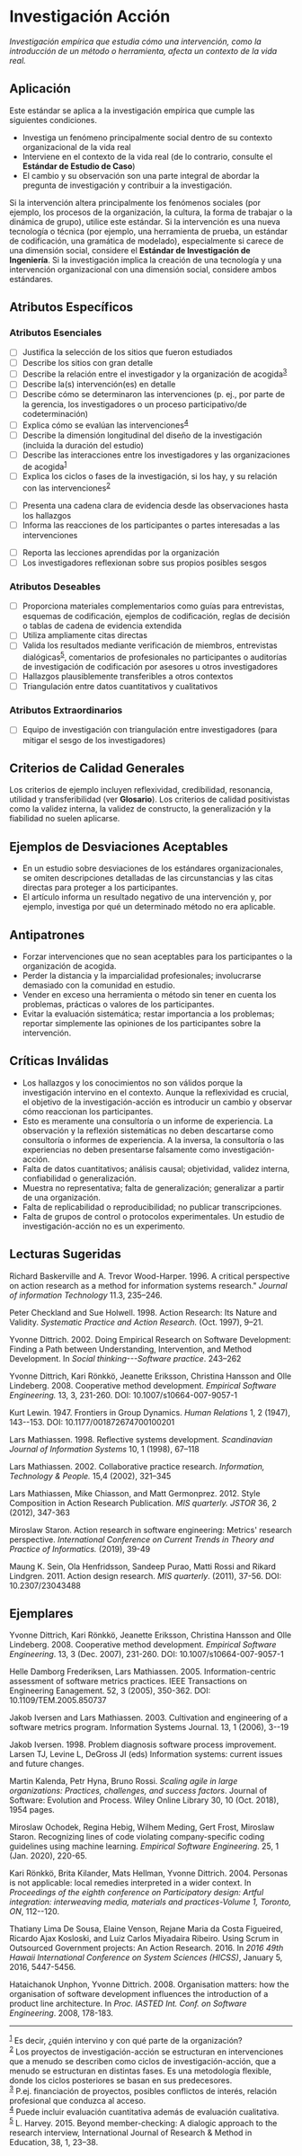 ﻿# Investigación Acción
<standard name="Action Research">

*Investigación empírica que estudia cómo una intervención, como la 
introducción de un método o herramienta, afecta un contexto de la vida real.*

## Aplicación

Este estándar se aplica a la investigación empírica que cumple las 
siguientes condiciones.

-   Investiga un fenómeno principalmente social dentro de su contexto 
    organizacional de la vida real
-   Interviene en el contexto de la vida real (de lo contrario, 
    consulte el **Estándar de Estudio de Caso**)
-   El cambio y su observación son una parte integral de abordar la 
    pregunta de investigación y contribuir a la investigación.

Si la intervención altera principalmente los fenómenos sociales (por ejemplo, los
procesos de la organización, la cultura, la forma de trabajar o la dinámica de grupo),
utilice este estándar. Si la intervención es una nueva tecnología o técnica
(por ejemplo, una herramienta de prueba, un estándar de codificación, una gramática de modelado), especialmente
si carece de una dimensión social, considere el **Estándar de Investigación de Ingeniería**.
Si la investigación implica la creación de una tecnología y una intervención
organizacional con una dimensión social, considere ambos
estándares.

## Atributos Específicos
### Atributos Esenciales
<checklist name="Essential">
    
<intro>


<method>
    
- [ ]   Justifica la selección de los sitios que fueron estudiados
- [ ]   Describe los sitios con gran detalle
- [ ]   Describe la relación entre el investigador y la organización de acogida<sup>[3](#myfootnote1)</sup>
- [ ]   Describe la(s) intervención(es) en detalle
- [ ]   Describe cómo se determinaron las intervenciones (p. ej., por parte de la gerencia, los investigadores o un proceso participativo/de codeterminación)
- [ ]   Explica cómo se evalúan las intervenciones<sup>[4](#myfootnote3)</sup>
- [ ]   Describe la dimensión longitudinal del diseño de la investigación (incluida la duración del estudio)
- [ ]   Describe las interacciones entre los investigadores y las organizaciones de acogida<sup>[1](#myfootnote1)</sup>
- [ ]   Explica los ciclos o fases de la investigación, si los hay, y su relación con las intervenciones<sup>[2](#myfootnote2)</sup>

<results>
    
- [ ]   Presenta una cadena clara de evidencia desde las observaciones hasta los hallazgos
- [ ]   Informa las reacciones de los participantes o partes interesadas a las intervenciones
    
<discussion>

- [ ]   Reporta las lecciones aprendidas por la organización
- [ ]   Los investigadores reflexionan sobre sus propios posibles sesgos

<other>

</checklist>
    
### Atributos Deseables
<checklist name="Desirable">
    
- [ ]   Proporciona materiales complementarios como guías para entrevistas, esquemas de codificación, ejemplos de codificación, reglas de decisión o tablas de cadena de evidencia extendida
- [ ]   Utiliza ampliamente citas directas
- [ ]   Valida los resultados mediante verificación de miembros, entrevistas dialógicas<sup>[5](#myfootnote1)</sup>, comentarios de profesionales no participantes o auditorías de investigación de codificación por asesores u otros investigadores
- [ ]   Hallazgos plausiblemente transferibles a otros contextos
- [ ]   Triangulación entre datos cuantitativos y cualitativos
</checklist>
    
### Atributos Extraordinarios
<checklist name="Extraordinary">

- [ ]   Equipo de investigación con triangulación entre investigadores (para mitigar el sesgo de los investigadores)
</checklist>
     
## Criterios de Calidad Generales

Los criterios de ejemplo incluyen reflexividad, credibilidad, resonancia, utilidad 
y transferibilidad (ver **Glosario**). Los criterios de calidad positivistas como 
la validez interna, la validez de constructo, la generalización y 
la fiabilidad no suelen aplicarse.

## Ejemplos de Desviaciones Aceptables

-   En un estudio sobre desviaciones de los estándares organizacionales, se omiten 
    descripciones detalladas de las circunstancias y las citas directas para 
    proteger a los participantes.
-   El artículo informa un resultado negativo de una intervención y, 
    por ejemplo, investiga por qué un determinado método no era aplicable.

## Antipatrones

-   Forzar intervenciones que no sean aceptables para los participantes o la
    organización de acogida.
-   Perder la distancia y la imparcialidad profesionales; involucrarse demasiado 
    con la comunidad en estudio.
-   Vender en exceso una herramienta o método sin tener en cuenta los problemas,
    prácticas o valores de los participantes.
-   Evitar la evaluación sistemática; restar importancia a los problemas; reportar
    simplemente las opiniones de los participantes sobre la intervención.

## Críticas Inválidas

-   Los hallazgos y los conocimientos no son válidos porque la investigación
    intervino en el contexto. Aunque la reflexividad es crucial,
    el objetivo de la investigación-acción es introducir un cambio y observar cómo
    reaccionan los participantes.
-   Esto es meramente una consultoría o un informe de experiencia. La observación
    y la reflexión sistemáticas no deben descartarse como consultoría o
    informes de experiencia. A la inversa, la consultoría o las experiencias no deben
    presentarse falsamente como investigación-acción.
-   Falta de datos cuantitativos; análisis causal; objetividad, validez interna,
    confiabilidad o generalización.
-   Muestra no representativa; falta de generalización; generalizar
    a partir de una organización.
-   Falta de replicabilidad o reproducibilidad; no publicar transcripciones.
-   Falta de grupos de control o protocolos experimentales. Un estudio de investigación-acción
    no es un experimento.

## Lecturas Sugeridas

Richard Baskerville and A. Trevor Wood-Harper. 1996. A critical
perspective on action research as a method for information systems
research.\" *Journal of information Technology* 11.3, 235–246.

Peter Checkland and Sue Holwell. 1998. Action Research: Its Nature and
Validity. *Systematic Practice and Action Research.* (Oct. 1997), 9–21.

Yvonne Dittrich. 2002. Doing Empirical Research on Software Development:
Finding a Path between Understanding, Intervention, and Method
Development. In *Social thinking---Software practice*. 243–262

Yvonne Dittrich, Kari Rönkkö, Jeanette Eriksson, Christina Hansson and
Olle Lindeberg. 2008. Cooperative method development. *Empirical
Software Engineering.* 13, 3, 231-260. DOI: 10.1007/s10664-007-9057-1

Kurt Lewin. 1947. Frontiers in Group Dynamics. *Human Relations* 1, 2
(1947), 143--153. DOI: 10.1177/001872674700100201

Lars Mathiassen. 1998. Reflective systems development. *Scandinavian
Journal of Information Systems* 10, 1 (1998), 67–118

Lars Mathiassen. 2002. Collaborative practice research. *Information,
Technology & People.* 15,4 (2002), 321–345

Lars Mathiassen, Mike Chiasson, and Matt Germonprez. 2012. Style
Composition in Action Research Publication. *MIS quarterly. JSTOR* 36, 2
(2012), 347-363

Miroslaw Staron. Action research in software engineering: Metrics'
research perspective. *International Conference on Current Trends in
Theory and Practice of Informatics.* (2019), 39-49

Maung K. Sein, Ola Henfridsson, Sandeep Purao, Matti Rossi and Rikard
Lindgren. 2011. Action design research. *MIS quarterly*. (2011), 37-56.
DOI: 10.2307/23043488

## Ejemplares

Yvonne Dittrich, Kari Rönkkö, Jeanette Eriksson, Christina Hansson and
Olle Lindeberg. 2008. Cooperative method development. *Empirical
Software Engineering*. 13, 3 (Dec. 2007), 231-260. DOI:
10.1007/s10664-007-9057-1

Helle Damborg Frederiksen, Lars Mathiassen. 2005. Information-centric
assessment of software metrics practices. IEEE Transactions on
Engineering Eanagement. 52, 3 (2005), 350-362. DOI:
10.1109/TEM.2005.850737

Jakob Iversen and Lars Mathiassen. 2003. Cultivation and engineering of
a software metrics program. Information Systems Journal. 13, 1 (2006),
3--19

Jakob Iversen. 1998. Problem diagnosis software process improvement.
Larsen TJ, Levine L, DeGross JI (eds) Information systems: current
issues and future changes.

Martin Kalenda, Petr Hyna, Bruno Rossi. *Scaling agile in large
organizations: Practices, challenges, and success factors*. Journal of
Software: Evolution and Process. Wiley Online Library 30, 10 (Oct.
2018), 1954 pages.

Miroslaw Ochodek, Regina Hebig, Wilhem Meding, Gert Frost, Miroslaw
Staron. Recognizing lines of code violating company-specific coding
guidelines using machine learning. *Empirical Software Engineering*. 25,
1 (Jan. 2020), 220-65.

Kari Rönkkö, Brita Kilander, Mats Hellman, Yvonne Dittrich. 2004.
Personas is not applicable: local remedies interpreted in a wider
context. In *Proceedings of the eighth conference on Participatory
design: Artful integration: interweaving media, materials and
practices-Volume 1, Toronto, ON*, 112--120.

Thatiany Lima De Sousa, Elaine Venson, Rejane Maria da Costa Figueired,
Ricardo Ajax Kosloski, and Luiz Carlos Miyadaira Ribeiro. Using Scrum in
Outsourced Government projects: An Action Research. 2016. In *2016 49th
Hawaii International Conference on System Sciences (HICSS)*, January 5,
2016, 5447-5456.

Hataichanok Unphon, Yvonne Dittrich. 2008. Organisation matters: how the
organisation of software development influences the introduction of a
product line architecture. In *Proc. IASTED Int. Conf. on Software
Engineering*. 2008, 178-183.

---
<footnote><sup>[1](#myfootnote1)</sup> Es decir, ¿quién intervino y con qué parte de la organización?</footnote><br>
<footnote><sup>[2](#myfootnote2)</sup> Los proyectos de investigación-acción se estructuran en intervenciones que a menudo se describen como ciclos de investigación-acción, que a menudo se estructuran en distintas fases. Es una metodología flexible, donde los ciclos posteriores se basan en sus predecesores.</footnote><br>
<footnote><sup>[3](#myfootnote1)</sup> P.ej. financiación de proyectos, posibles conflictos de interés, relación profesional que conduzca al acceso.</footnote><br>
<footnote><sup>[4](#myfootnote3)</sup> Puede incluir evaluación cuantitativa además de evaluación cualitativa.</footnote><br>
<footnote><sup>[5](#myfootnote1)</sup> L. Harvey. 2015. Beyond member-checking: A dialogic approach to the research interview, International Journal of Research & Method in Education, 38, 1, 23–38.</footnote><br>
</standard>
